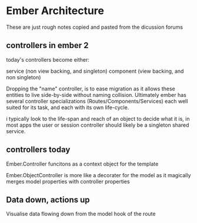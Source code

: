 # Ember Architecture

These are just rough notes copied and pasted from the dicussion forums


## controllers in ember 2
today's controllers become either:

service (non view backing, and singleton)
component (view backing, and non singleton)

Dropping the "name" controller, is to ease migration as it allows these entities to live side-by-side without naming collision. Ultimately ember has several controller specializations (Routes/Components/Services) each well suited for its task, and each with its own life-cycle.

i typically look to the life-span and reach of an object to decide what it is, in most apps the user or session controller should likely be a singleton shared service.


## controllers today

Ember.Controller funcitons as a context object for the template

Ember.ObjectController is more like a decorater for the model as it magically merges model properties with controller properties


## Data down, actions up

Visualise data flowing down from the model hook of the route
